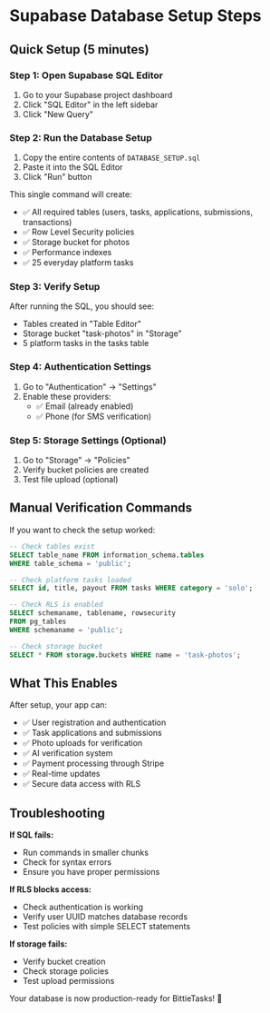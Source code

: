 # Supabase Database Setup Steps

## Quick Setup (5 minutes)

### Step 1: Open Supabase SQL Editor
1. Go to your Supabase project dashboard
2. Click "SQL Editor" in the left sidebar
3. Click "New Query"

### Step 2: Run the Database Setup
1. Copy the entire contents of `DATABASE_SETUP.sql`
2. Paste it into the SQL Editor
3. Click "Run" button

This single command will create:
- ✅ All required tables (users, tasks, applications, submissions, transactions)
- ✅ Row Level Security policies
- ✅ Storage bucket for photos
- ✅ Performance indexes
- ✅ 25 everyday platform tasks

### Step 3: Verify Setup
After running the SQL, you should see:
- Tables created in "Table Editor"
- Storage bucket "task-photos" in "Storage"
- 5 platform tasks in the tasks table

### Step 4: Authentication Settings
1. Go to "Authentication" → "Settings"
2. Enable these providers:
   - ✅ Email (already enabled)
   - ✅ Phone (for SMS verification)

### Step 5: Storage Settings (Optional)
1. Go to "Storage" → "Policies"
2. Verify bucket policies are created
3. Test file upload (optional)

## Manual Verification Commands

If you want to check the setup worked:

```sql
-- Check tables exist
SELECT table_name FROM information_schema.tables 
WHERE table_schema = 'public';

-- Check platform tasks loaded
SELECT id, title, payout FROM tasks WHERE category = 'solo';

-- Check RLS is enabled
SELECT schemaname, tablename, rowsecurity 
FROM pg_tables 
WHERE schemaname = 'public';

-- Check storage bucket
SELECT * FROM storage.buckets WHERE name = 'task-photos';
```

## What This Enables

After setup, your app can:
- ✅ User registration and authentication
- ✅ Task applications and submissions
- ✅ Photo uploads for verification
- ✅ AI verification system
- ✅ Payment processing through Stripe
- ✅ Real-time updates
- ✅ Secure data access with RLS

## Troubleshooting

**If SQL fails:**
- Run commands in smaller chunks
- Check for syntax errors
- Ensure you have proper permissions

**If RLS blocks access:**
- Check authentication is working
- Verify user UUID matches database records
- Test policies with simple SELECT statements

**If storage fails:**
- Verify bucket creation
- Check storage policies
- Test upload permissions

Your database is now production-ready for BittieTasks! 🚀